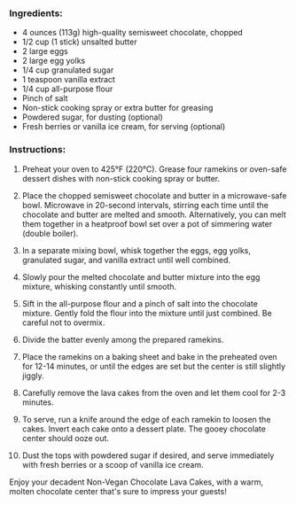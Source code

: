 ### Ingredients:
- 4 ounces (113g) high-quality semisweet chocolate, chopped
- 1/2 cup (1 stick) unsalted butter
- 2 large eggs
- 2 large egg yolks
- 1/4 cup granulated sugar
- 1 teaspoon vanilla extract
- 1/4 cup all-purpose flour
- Pinch of salt
- Non-stick cooking spray or extra butter for greasing
- Powdered sugar, for dusting (optional)
- Fresh berries or vanilla ice cream, for serving (optional)

### Instructions:
1. Preheat your oven to 425°F (220°C). Grease four ramekins or oven-safe dessert dishes with non-stick cooking spray or butter.

2. Place the chopped semisweet chocolate and butter in a microwave-safe bowl. Microwave in 20-second intervals, stirring each time until the chocolate and butter are melted and smooth. Alternatively, you can melt them together in a heatproof bowl set over a pot of simmering water (double boiler).

3. In a separate mixing bowl, whisk together the eggs, egg yolks, granulated sugar, and vanilla extract until well combined.

4. Slowly pour the melted chocolate and butter mixture into the egg mixture, whisking constantly until smooth.

5. Sift in the all-purpose flour and a pinch of salt into the chocolate mixture. Gently fold the flour into the mixture until just combined. Be careful not to overmix.

6. Divide the batter evenly among the prepared ramekins.

7. Place the ramekins on a baking sheet and bake in the preheated oven for 12-14 minutes, or until the edges are set but the center is still slightly jiggly.

8. Carefully remove the lava cakes from the oven and let them cool for 2-3 minutes.

9. To serve, run a knife around the edge of each ramekin to loosen the cakes. Invert each cake onto a dessert plate. The gooey chocolate center should ooze out.

10. Dust the tops with powdered sugar if desired, and serve immediately with fresh berries or a scoop of vanilla ice cream.

Enjoy your decadent Non-Vegan Chocolate Lava Cakes, with a warm, molten chocolate center that's sure to impress your guests!
<br><br><br>